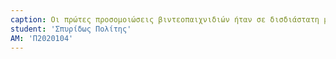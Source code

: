 ```yaml
---
caption: Οι πρώτες προσομοιώσεις βιντεοπαιχνιδιών ήταν σε δισδιάστατη μορφή όπως το Pong. Η προσομοίωση αυτή ήταν δυνατή σε διάφορες κονσόλες. Μία κύρια κονσόλα που θεωρείται και από τις πρώτες στο είδος της ήταν το Nintendo Entertainment System(NES) όπου περιείχε δισδιάστατα γραφικά. Για την διάδραση του με τον χρήστη χρησιμοποιούσε ένα χειριστήριο το οποίο αποτελούνταν από έναν «σταυρό» (βελάκια) για την πλοήγηση και κουμπιά «a, b» για την διάδραση. Ενώ η τεχνολογία εξελίχθηκε , τις 23 Ιουνίου του 1996 η Nintendo δημιούργησε μία πρωτοποριακή κονσόλα με τρισδιάστατα γραφικά. Δηλαδή ο παικτής πια είχε και την ψευδαίσθηση του βάθους. Η διαφορά στην διάδραση ήταν ότι το χειριστήριο πια περιήχε και joysticks για την δυνατότητα κίνησης της οθόνης.
student: 'Σπυρίδως Πολίτης'
AM: 'Π2020104'
---
```

